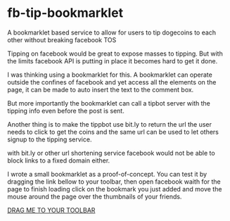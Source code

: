fb-tip-bookmarklet
==================

A bookmarklet based service to allow for users to tip dogecoins to each other without breaking facebook TOS

Tipping on facebook would be great to expose masses to tipping. But with the limits facebook API is putting in place it becomes hard to get it done.

I was thinking using a bookmarklet for this. A bookmarklet can operate outside the confines of facebook and yet access all the elements on the page, it can be made to auto insert the text to the comment box.

But more importantly the bookmarklet can call a tipbot server with the tipping info even before the post is sent. 

Another thing is to make the tippbot use bit.ly to return the url the user needs to click to get the coins and the same url can be used to let others signup to the tipping service.

with bit.ly or other url shortening service facebook would not be able to block links to a fixed domain either.

I wrote a small bookmarklet as a proof-of-concept. You can test it by dragging the link bellow to your toolbar, then open facebook waith for the page to finish loading click on the bookmark you just added and move the mouse around the page over the thumbnails of your friends.

<a href="javascript:(function(){(function(document){var%20starttagging=true;var%20tiplink=%22%22;var%20css=document.createElement('style');var%20id=document.createElement('div');id.id='tipid';id.innerHTML='Welcome%20to%20Doge%20Tips!';id.style.cssText=%22position:fixed;top:50px;left:30px;height:145px;width:200px;background-Color:rgba(32,32,32,0.8);color:%23fff;text-Shadow:0%202px%202px%20%23000;padding:8px;font-Size:13px;font-Family:'Lucida%20Grande';border:1px%20solid%20%23666;border-radius:5px;%22;document.body.appendChild(id);window.closetipwindow=(function(){document.getElementById(%22tipid%22).remove();});document.body.addEventListener('mouseover',function(event){if(starttagging){var%20el=event.target;var%20resultx=%22%22;if((el.nodeName==%22IMG%22)%26%26(el.parentNode.nodeName==%22A%22)){if(((el.clientWidth==32)%26%26(el.clientHeight==32))||((el.clientWidth==50)%26%26(el.clientHeight==50))){tiplink=el.parentNode.attributes['href'].value;var%20tipname=tiplink.replace('https://www.facebook.com/','');resultx+=%22%3Cimg%20src='%22%20+%20el.attributes['src'].value%20+%20%22'%20style='float:left;margin-right:5px;margin-bottom:5px;'%3E%22;resultx+=%22Tip%20%3Cb%3E%22+tipname+%22%3C/b%3E%3Cbr%3E%20with%20%3Cinput%20type='text'%20value='50'%20style='width:50px;'%3E%20DOGES%22;resultx+=%22%3Cbr%3E%3Cbutton%20onclick='window.closetipwindow()'%3ESend%20Tip%3C/button%3E%22;resultx+=%22%3Cbr%3E%3Ctextarea%20style='margin-top:5px;width:190px;height:40px;'%3EI%20tip%20my%20hat%20to%20%22+tipname+%22%20with%2050%20%23Doges.%20Join%20the%20Doge%20Revolution.%20http://bit.ly/1c58SrA%20Click%20to%20start%20giving%20tips%20and%20receiving%20tips%20from%20your%20friends!%3C/textarea%3E%22;resultx+=%22%3Cbr%3Ecopy%20the%20text%20to%20the%20comment%20window%20to%20tell%20everyone%20you%20tipped.%22;}}document.getElementById('tipid').innerHTML=resultx;}},false);document.body.addEventListener(%22mousedown%22,function(event){if(starttagging){event.stopPropagation();event.preventDefault();return%20false;}},false);document.body.addEventListener(%22mouseup%22,function(event){if(starttagging){event.stopPropagation();event.preventDefault();return%20false;}},false);document.body.addEventListener(%22click%22,function(event){if(starttagging){starttagging=false;var%20origEl=event.target%20||%20event.srcElement;if(origEl.tagName==='A'){}event.stopPropagation();event.preventDefault();return%20false;}},false);})(document);})();">DRAG ME TO YOUR TOOLBAR</a>

